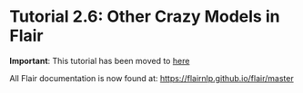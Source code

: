 # Tutorial 2.6: Other Crazy Models in Flair

**Important**: This tutorial has been moved to [here](https://flairnlp.github.io/flair/master/tutorial/tutorial-basics/other-models.html)

All Flair documentation is now found at: https://flairnlp.github.io/flair/master